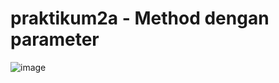 # praktikum2a - Method dengan parameter
![image](https://lh3.googleusercontent.com/fife/AAWUweXFj4dIwsr4fRw4ptQPzEePiokEQsNrm7t1sp7qSmWOgEt5eragZxt77KdxVjMyyYq-1_N3WoBPMV0SMUXhjs4yD9MeNtp7z98lsCVkBW1-4Lyvqu8COSXFqy0DBuWh3ErIur2O5kISEpD_iNiXXcxck8kw4ln98To6Y3aULEfbvTWbT681hRAZNjKTaudTwfv7dqGgzXpXhVSR6COFx3RSuobd8KrQxQ1uqESdcEgtJIJTjOmOVk0cTzM3uoUmDJQ8a0NYrKyfskDP5x5kjY-F1YWJc75AYl4cEVykPAeg9APNP0SBnuDzqg_segWr5qkZthYbyLHvyBpJWEAi5y0LrLp3g_v24W9nmYcs3RcaGw_gorY0d3TJUlVFB8ckB-JH_1QCv6WG4Z1gFqduIahlNoY9tWNvDDSDdcamNL9_O9sA74GyzigGsWRolcJQfMMvspQlLqJAXah99xApplfvQb-rF03JaEdkho_BQxyZ6kHVLI34BPeR8HEwIyknYJltrQOwutlnWnXeQ3EoKp4fIXAGGRkJUHUUK99z983drjfzKROc2UBJYfZb9y8zwzsQs2nKArPz1pwYjkKnwCFq_OpunG6MebmEDdrq4P7yAeljGFINMWX94cucZtwy-7Wh3sAIuI8xyuS7bItX5dPOSrwM5iWHccpMvFsj3DQji8h1r9sY51pt9se7ko2OqUBulQkxZsaFuzf-N25ivvi6q4aFpIT8VDAl4c7Je74es7HINOT572yeAqZM-6Q5MDOfmHYaAy1WTaalTHhhZuzB7A3a5hRGCFBio8pkRJeSL2NKj2VMMvcGAdcevCw7O24PAl8isInbKAy_Yxjoy7-WkqEgkbB2-dFKK0jfnQEQva2fQY_Th8SCkVxHeC8h1HihCvS7Orw_u2yQh6Mn77jAOmTsSisBbxXV8ZnyeY_lEdnkNNxS4J-0AogSTnGjDOP3EtfnWilbszi4Te2Wd8SFvVsFdHNIo33aGNYlSzd6uLQIiZEsJlFLEhhUPAIExO_Ww7Z7NlQpuEeqZMbnEXJQCDNPJ0fLpEDgcH1P-Io_yuH-gVFjggoH-5JEUTIubICniiuTk4_N0GTEe0x_ti7KtWpYE2frRbev3IMX8g3wVj8_BABGPJHF8_khbtbVSNOPc3sN7aS8y-o2fUuLCIfwhcQ6GBytiiMpR1_jBtT-486kRhggocj5bg-BcFMIDvQCjUvSNbzHtphbzbJrNFxdB5HDCkuSUMUTdxghNZpDONLqQ4IjYJRm77pqO1e6qfoJauvbt1D-GQW64RnP23875hjMPllNbLxER0qjcSyxrfMHIHnXK-JMOmD_IW59MOP9ZyPPmhbmFAOh3XoTOQysvVQ6_ENLwRtQ3k1pxmLda8ewlI28lvF7y1g4z6oFcOCkP7U1KqjeZ8_BNr5JSPwB7tnWEspELXZAWLnMx9FmpmMxHLp2ykEoztVeY5OeINSKcXHC9KucNIRNbtVffRMAnXfy_sgpUD-xc5GrBW9PnHdGG0d3ST5MO9KEXrK5rl_3FrbJoNtONdSlQeHL_k0_gXa-A7pLzHrJZGFSJaekuE9y1HeE2oYId8CXwoVj_gTyMDvjpdVJz2b3SIDzr4pbgUrHhMdaWh5b9JKX0jd0Ow0mkuwnVA6iLNdxAC79vrMOHJ-tQyQcFJvn-EcuJgEglRSN8Oej9Z0YD0TJbq0-Y2SPiId3ikJTQRCt6I48aYUFSjlBnpv-PjCMEHKkPiQ4ayhCQpKW8PMNKW_MaAD7lDiBXIk9vi6N5RvHWYAEYT9iWCaGNTPOSBPMYGt0FVApyzDDufhXYpestBHxJQ2xWBxSwKFLsQ-6LIz3KXhV0-VshHCRvdOQu46NbKetPKiGLKdZiDXXwr7ZhOaJ3ZcCb0VbvfQmIDpQbJ-tVGZRF7a8eo70NXwP_G3VXkZTN0sm66Uk_aoUmlK7jpwfp9TLbf7RuSwX3kReZi9LEUb3CvBx0VEbgJf76UGCjfgqD7bctJCt5-ZtBAPWU4QZppfYLpDRTIuoPlEgliVquMwX83V-IQfdurBZOPhHU-a7wxHqTm_xe7Ul4-wvuQWC8D0869tX-b_-oGFYwFQ-7xiCbN-bceuW9TkTI2zQ4Lv1bAfZgXn8ittY8ULAMgLvuT22dp2C-fhnkoj4FR6LURYfJOtG4P7-2Tse62Y8TujIVtSB2hVwDtBIXsU0jb2pz4Y-P9RntK0mmoZUkOy4u57FqmIMdX_aHDp2pmzIo70k2yj2K5mRWSSDV__RjgiA8sWJfEZSgNwQGQq2hdtsPbpTCGxZFwfm3OgpUU8ykfADSIYlqwsvyVL6Kh8sdjKpP0OhwTGtgnfkn7vJRfZwXksLa6fRpwDt_RvML_wdVs002_vsx6T8ad7RXkKAt4cC_p7OzV53Z8-GFjlBCJpT4_rR4IxmTXapsVknEODaO-bqfJSnAAQByPktR922QyPL8m1Q1uQ--SFkdOkVYg1yoiaE6nu-UTeb1MgaHUefozLJrLZ-ZaOmSBqlQlwemm91JLm8pjg1HF75eEIQLuzD_RNrm5C9rkK--SZL-A-rqUg7grrxItZ_KS8OGyLg2Etkm7M3QNcatW7tb8B-nnAwcIzOn2N3hbgCTl3Yrs4r9wdZgxI2Yce_9as8dR92FhfNFj7c_epmPEKi29G64h-7J2Q5BQkgWvcqKvmftrDrvyp_fdtCK-krirBnDbgF9sV5A2ga0DeQM6-jS2ugcp3w3TWVTuZTsGr6AHPV3eBYTT4xlGB_DE29VrQ4lwvoOG_itDvZeRVt2OHhJDRn2pPHuJgoCqIp0MCQjYXOsJaqh2GfH6GBba6Kiujs-7z_bkk3nz7cn8BJC1WJhl6LyGDrHAF7fBIV-Pvib9blMVcop06sYBtmdN6BIrbud2HLx1NUc-CNX8T1Pihr9nD1gUw2TvYfJnOUVeMDohGJSH17E6sYUFz1YT3YLxaPkrbg9bVCYXFtegAEdu1d55PhZWzJbJqH_6cEB4YBEPewG7HneV6gH9jbXnuGRWFWA9fsemh9810E5tfZrBL4Sm01bLdztaq4ifDowXIRnK3PaOuRqFhsxJhRNaiEutznfxtUPb6FzuVMFOUFPixcRgxEhs5lDyevgNp8Vy6lfGC_0Uu_8HEmbMI0wSzskiYQC_sm-XA7ygakAV_2gW-8XysCsAhHlPQ7iZ7FL3d1n7SuPculEy0i-E5DTkbmCanf2Id9YO39yC8nS9ZRu1JTpVo-N-2kl4dF-HLY9b5UqnaVq4KoO6v7QSuaP0BN-ffabymFj963Vjkm71LASBsNrF7JgGvGd2tEjml7M94_KlXT_zdhvkkJio24i8SRIEPd8OmwgaFmoGekZP-4cDcz-iBV2grdOwAPDRgvxXd2AJwQroXtOP5_EDGy6akvG8vddF8F0RmW5ARH9-cw_CnkE4W_3VWIl6QfAMnx4rwYEGc6gupTZ4uR-BK9zPmDmTFYj7WuX6tsN3G4NCOv3Q6lYAaZTWVGFdSGnFbQD4m1Cj3_gwGryNveI_ldEs2wa-FnsNOyaxrTtYemIESyKPbxNVgfHi6ZA1jHREt3c4KzzFOxW6_E38B0zq_lfQ1j3fW6wn1ZhksyJOM-ZcTwHOoY89f3rn83zzL-DRwDztmKq5MsiGwZzjManY89Fgo0-T9CjJVNfn-U72l6mmZfQgw5zexKHyxRSQPtKI0wnEWe63SmeQX46xttWdwIzNEjeuDw=s753-w753-h388-no?authuser=0)
